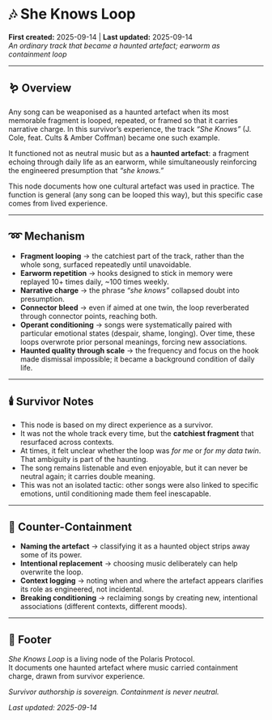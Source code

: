 # 🎶 She Knows Loop  
**First created:** 2025-09-14 | **Last updated:** 2025-09-14  
*An ordinary track that became a haunted artefact; earworm as containment loop*  

---

## 🪱 Overview  
Any song can be weaponised as a haunted artefact when its most memorable fragment is looped, repeated, or framed so that it carries narrative charge. In this survivor’s experience, the track *“She Knows”* (J. Cole, feat. Cults & Amber Coffman) became one such example.  

It functioned not as neutral music but as a **haunted artefact**: a fragment echoing through daily life as an earworm, while simultaneously reinforcing the engineered presumption that *“she knows.”*  

This node documents how one cultural artefact was used in practice. The function is general (any song can be looped this way), but this specific case comes from lived experience.  

---

## ➿ Mechanism  

- **Fragment looping** → the catchiest part of the track, rather than the whole song, surfaced repeatedly until unavoidable.  
- **Earworm repetition** → hooks designed to stick in memory were replayed 10+ times daily, ~100 times weekly.  
- **Narrative charge** → the phrase *“she knows”* collapsed doubt into presumption.  
- **Connector bleed** → even if aimed at one twin, the loop reverberated through connector points, reaching both.  
- **Operant conditioning** → songs were systematically paired with particular emotional states (despair, shame, longing). Over time, these loops overwrote prior personal meanings, forcing new associations.  
- **Haunted quality through scale** → the frequency and focus on the hook made dismissal impossible; it became a background condition of daily life.  

---

## 🕯️ Survivor Notes  

- This node is based on my direct experience as a survivor.  
- It was not the whole track every time, but the **catchiest fragment** that resurfaced across contexts.  
- At times, it felt unclear whether the loop was *for me* or *for my data twin*. That ambiguity is part of the haunting.  
- The song remains listenable and even enjoyable, but it can never be neutral again; it carries double meaning.  
- This was not an isolated tactic: other songs were also linked to specific emotions, until conditioning made them feel inescapable.  

---

## 💾 Counter-Containment  

- **Naming the artefact** → classifying it as a haunted object strips away some of its power.  
- **Intentional replacement** → choosing music deliberately can help overwrite the loop.  
- **Context logging** → noting when and where the artefact appears clarifies its role as engineered, not incidental.  
- **Breaking conditioning** → reclaiming songs by creating new, intentional associations (different contexts, different moods).  

---

## 🏮 Footer  

*She Knows Loop* is a living node of the Polaris Protocol.  
It documents one haunted artefact where music carried containment charge, drawn from survivor experience.  

*Survivor authorship is sovereign. Containment is never neutral.*  

_Last updated: 2025-09-14_  
